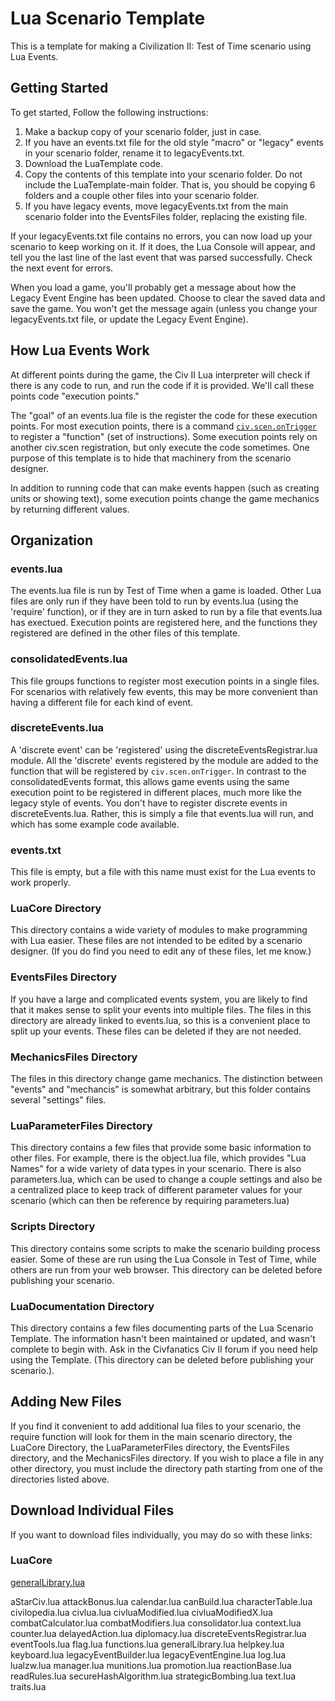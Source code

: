 # Lua Scenario Template

This is a template for making a Civilization II: Test of Time scenario using Lua Events.

## Getting Started

To get started, Follow the following instructions:
1.  Make a backup copy of your scenario folder, just in case.
2.  If you have an events.txt file for the old style "macro" or "legacy" events in your scenario folder, rename it to legacyEvents.txt.
3.  Download the LuaTemplate code.
4.  Copy the contents of this template into your scenario folder.  Do not include the LuaTemplate-main folder.  That is, you should be copying 6 folders and a couple other files into your scenario folder.
5.  If you have legacy events, move legacyEvents.txt from the main scenario folder into the EventsFiles folder, replacing the existing file.

If your legacyEvents.txt file contains no errors, you can now load up your scenario to keep working on it.  If it does, the Lua Console will appear, and tell you the last line of the last event that was parsed successfully.  Check the next event for errors.

When you load a game, you'll probably get a message about how the Legacy Event Engine has been updated. Choose to clear the saved data and save the game. You won't get the message again (unless you change your legacyEvents.txt file, or update the Legacy Event Engine).

## How Lua Events Work

At different points during the game, the Civ II Lua interpreter will check if there is any code to run, and run the code if it is provided.  We'll call these points code "execution points."

The "goal" of an events.lua file is the register the code for these execution points.  For most execution points, there is a command [`civ.scen.onTrigger`](https://forums.civfanatics.com/threads/totpp-lua-function-reference.557527/#civ.scen) to register a "function" (set of instructions).  Some execution points rely on another civ.scen registration, but only execute the code sometimes.  One purpose of this template is to hide that machinery from the scenario designer.

In addition to running code that can make events happen (such as creating units or showing text), some execution points change the game mechanics by returning different values.

## Organization

### events.lua

The events.lua file is run by Test of Time when a game is loaded.  Other Lua files are only run if they have been told to run by events.lua (using the 'require' function), or if they are in turn asked to run by a file that events.lua has exectued.  Execution points are registered here, and the functions they registered are defined in the other files of this template.

### consolidatedEvents.lua

This file groups functions to register most execution points in a single files.  For scenarios with relatively few events, this may be more convenient than having a different file for each kind of event.

### discreteEvents.lua

A 'discrete event' can be 'registered' using the discreteEventsRegistrar.lua module.  All the 'discrete' events registered by the module are added to the function that will be registered by `civ.scen.onTrigger`.  In contrast to the consolidatedEvents format, this allows game events using the same execution point to be registered in different places, much more like the legacy style of events.  You don't have to register discrete events in discreteEvents.lua.  Rather, this is simply a file that events.lua will run, and which has some example code available.

### events.txt

This file is empty, but a file with this name must exist for the Lua events to work properly.

### LuaCore Directory

This directory contains a wide variety of modules to make programming with Lua easier.  These files are not intended to be edited by a scenario designer.  (If you do find you need to edit any of these files, let me know.)

### EventsFiles Directory

If you have a large and complicated events system, you are likely to find that it makes sense to split your events into multiple files.  The files in this directory are already linked to events.lua, so this is a convenient place to split up your events.  These files can be deleted if they are not needed.

### MechanicsFiles Directory

The files in this directory change game mechanics.  The distinction between "events" and "mechancis" is somewhat arbitrary, but this folder contains several "settings" files.

### LuaParameterFiles Directory

This directory contains a few files that provide some basic information to other files.  For example, there is the object.lua file, which provides "Lua Names" for a wide variety of data types in your scenario.  There is also parameters.lua, which can be used to change a couple settings and also be a centralized place to keep track of different parameter values for your scenario (which can then be reference by requiring parameters.lua)

### Scripts Directory

This directory contains some scripts to make the scenario building process easier.  Some of these are run using the Lua Console in Test of Time, while others are run from your web browser.  This directory can be deleted before publishing your scenario.

### LuaDocumentation Directory

This directory contains a few files documenting parts of the Lua Scenario Template.  The information hasn't been maintained or updated, and wasn't complete to begin with.  Ask in the Civfanatics Civ II forum if you need help using the Template.  (This directory can be deleted before publishing your scenario.).

## Adding New Files

If you find it convenient to add additional lua files to your scenario, the require function will look for them in the main scenario directory, the LuaCore Directory, the LuaParameterFiles directory, the EventsFiles directory, and the MechanicsFiles directory.  If you wish to place a file in any other directory, you must include the directory path starting from one of the directories listed above.

## Download Individual Files

If you want to download files individually, you may do so with these links:

### LuaCore
[generalLibrary.lua](generalLibrary.lua)


aStarCiv.lua
attackBonus.lua
calendar.lua
canBuild.lua
characterTable.lua
civilopedia.lua
civlua.lua
civluaModified.lua
civluaModifiedX.lua
combatCalculator.lua
combatModifiers.lua
consolidator.lua
context.lua
counter.lua
delayedAction.lua
diplomacy.lua
discreteEventsRegistrar.lua
eventTools.lua
flag.lua
functions.lua
generalLibrary.lua
helpkey.lua
keyboard.lua
legacyEventBuilder.lua
legacyEventEngine.lua
log.lua
lualzw.lua
manager.lua
munitions.lua
promotion.lua
reactionBase.lua
readRules.lua
secureHashAlgorithm.lua
strategicBombing.lua
text.lua
traits.lua






